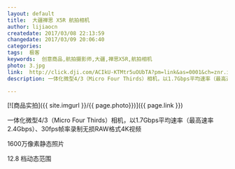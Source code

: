 ```yaml
---
layout: default
title:  大疆禅思 X5R 航拍相机
author: lijiaocn
createdate: 2017/03/08 22:13:59
changedate: 2017/03/09 20:06:40
categories:
tags:  极客
keywords:  创意商品,航拍摄影师,大疆,禅思X5R,航拍相机
photo: 3.jpg
link:  http://click.dji.com/ACIkU-KTMtr5uOUbTA?pm=link&as=0001&ch=znr.io
description: 一体化微型4/3（Micro Four Thirds）相机，以1.7Gbps平均速率（最高速率2.4Gbps）、30fps帧率录制无损RAW格式4K视频

---
```


[![商品实拍]({{ site.imgurl }}/{{ page.photo}})]({{ page.link }})

一体化微型4/3（Micro Four Thirds）相机，以1.7Gbps平均速率（最高速率2.4Gbps）、30fps帧率录制无损RAW格式4K视频

1600万像素静态照片

12.8 档动态范围
